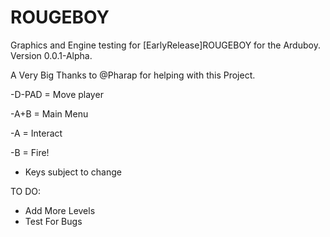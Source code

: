 # ROUGEBOY
Graphics and Engine testing for [EarlyRelease]ROUGEBOY for the Arduboy.
Version 0.0.1-Alpha.

A Very Big Thanks to @Pharap for helping with this Project.

-D-PAD = Move player

-A+B = Main Menu

-A = Interact

-B = Fire!

* Keys subject to change


TO DO:
  * Add More Levels
  * Test For Bugs
